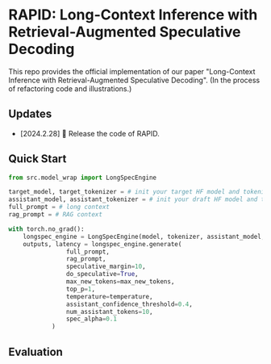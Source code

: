 # RAPID: Long-Context Inference with Retrieval-Augmented Speculative Decoding

This repo provides the official implementation of our paper "Long-Context Inference with Retrieval-Augmented Speculative Decoding". (In the process of refactoring code and illustrations.)







## Updates

- [2024.2.28]  🚀 Release the code of RAPID. 







## Quick Start



```python
from src.model_wrap import LongSpecEngine

target_model, target_tokenizer = # init your target HF model and tokenizer here
assistant_model, assistant_tokenizer = # init your draft HF model and tokenizer here
full_prompt = # long context
rag_prompt = # RAG context

with torch.no_grad():
    longspec_engine = LongSpecEngine(model, tokenizer, assistant_model, assistant_tokenizer)
    outputs, latency = longspec_engine.generate(
                full_prompt,
                rag_prompt,
                speculative_margin=10,
                do_speculative=True,
                max_new_tokens=max_new_tokens,
                top_p=1, 
                temperature=temperature,
                assistant_confidence_threshold=0.4,
                num_assistant_tokens=10,
                spec_alpha=0.1
            )
```









## Evaluation
